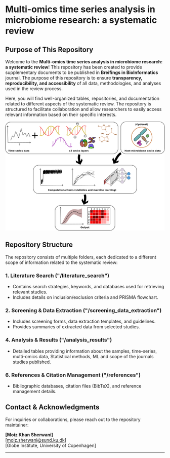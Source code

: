 # Multi-omics time series analysis in microbiome research: a systematic review


## Purpose of This Repository
Welcome to the **Multi-omics time series analysis in microbiome research: a systematic review**! This repository has been created to provide supplementary documents to be published in **Breifings in BioInformatics** journal. The purpose of this repository is to ensure **transparency, reproducibility, and accessibility** of all data, methodologies, and analyses used in the review process.

Here, you will find well-organized tables, repositories, and documentation related to different aspects of the systematic review. The repository is structured to facilitate collaboration and allow researchers to easily access relevant information based on their specific interests.

![Descriptive Alt Text](Images/Fig1.png)

## Repository Structure
The repository consists of multiple folders, each dedicated to a different scope of information related to the systematic review:

### 1. **Literature Search ("/literature_search")**
   - Contains search strategies, keywords, and databases used for retrieving relevant studies.
   - Includes details on inclusion/exclusion criteria and PRISMA flowchart.
   
### 2. **Screening & Data Extraction ("/screening_data_extraction")**
   - Includes screening forms, data extraction templates, and guidelines.
   - Provides summaries of extracted data from selected studies.
   
### 4. **Analysis & Results ("/analysis_results")**
   - Detailed tables providing information about the samples, time-series, multi-omics data, Statistical methods, ML and scope of the journals studies published.
   
### 6. **References & Citation Management ("/references")**
   - Bibliographic databases, citation files (BibTeX), and reference management details.

## Contact & Acknowledgments
For inquiries or collaborations, please reach out to the repository maintainer:

**[Moiz Khan Sherwani]**  
[moiz.sherwani@sund.ku.dk]  
[Globe Institute, University of Copenhagen]  

---
